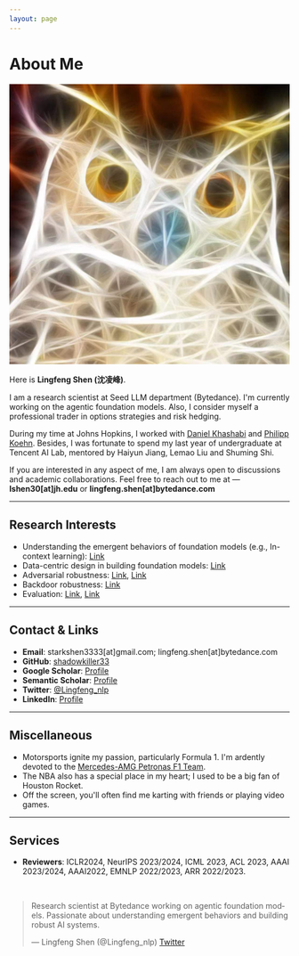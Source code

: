 ```yaml
---
layout: page
---
```


# About Me

<img src="ww.jpg" class="floatpic">

Here is **Lingfeng Shen (沈凌峰)**.<br>

I am a research scientist at Seed LLM department (Bytedance). I'm currently working on the agentic foundation models. Also, I consider myself a professional trader in options strategies and risk hedging.

During my time at Johns Hopkins, I worked with [Daniel Khashabi](https://danielkhashabi.com/) and [Philipp Koehn](https://www.cs.jhu.edu/~phi/). Besides, I was fortunate to spend my last year of undergraduate at Tencent AI Lab, mentored by Haiyun Jiang, Lemao Liu and Shuming Shi.

If you are interested in any aspect of me, I am always open to discussions and academic collaborations. Feel free to reach out to me at — **lshen30[at]jh.edu** or **lingfeng.shen[at]bytedance.com**

---

## Research Interests

- Understanding the emergent behaviors of foundation models (e.g., In-context learning): [Link](https://arxiv.org/abs/2310.08540)
- Data-centric design in building foundation models: [Link](https://arxiv.org/abs/2309.16155v1)
- Adversarial robustness: [Link](https://arxiv.org/abs/2302.02023), [Link](https://ojs.aaai.org/index.php/AAAI/article/view/21380)
- Backdoor robustness: [Link](https://arxiv.org/abs/2201.02993)
- Evaluation: [Link](https://arxiv.org/abs/2201.02993), [Link](https://arxiv.org/abs/2202.08479)

---


## Contact & Links

- **Email**: starkshen3333[at]gmail.com; lingfeng.shen[at]bytedance.com
- **GitHub**: [shadowkiller33](https://github.com/shadowkiller33)
- **Google Scholar**: [Profile](https://scholar.google.com/citations?user=PoSTdLAAAAAJ&hl=en)
- **Semantic Scholar**: [Profile](https://www.semanticscholar.org/author/Lingfeng-Shen/2121272448?sort=influence)
- **Twitter**: [@Lingfeng_nlp](https://twitter.com/Lingfeng_nlp)
- **LinkedIn**: [Profile](https://www.linkedin.com/in/lingfeng-shen-674106251/)

---

## Miscellaneous

- Motorsports ignite my passion, particularly Formula 1. I'm ardently devoted to the [Mercedes-AMG Petronas F1 Team](https://www.mercedesamgf1.com/).
- The NBA also has a special place in my heart; I used to be a big fan of Houston Rocket.
- Off the screen, you'll often find me karting with friends or playing video games.

---

## Services

- **Reviewers**: ICLR2024, NeurIPS 2023/2024, ICML 2023, ACL 2023, AAAI 2023/2024, AAAI2022, EMNLP 2022/2023, ARR 2022/2023.

<br>

<blockquote class="twitter-tweet"><p lang="en" dir="ltr">Research scientist at Bytedance working on agentic foundation models. Passionate about understanding emergent behaviors and building robust AI systems.</p>&mdash; Lingfeng Shen (@Lingfeng_nlp) <a href="https://twitter.com/Lingfeng_nlp">Twitter</a></blockquote>

